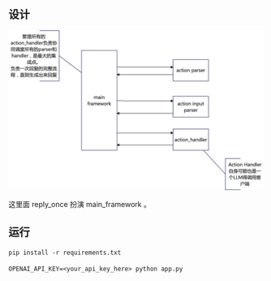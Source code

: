 

## 设计

![img.png](assets/main_framework.png)

这里面 reply_once 扮演 main_framework 。

## 运行

```shell
pip install -r requirements.txt

OPENAI_API_KEY=<your_api_key_here> python app.py
```